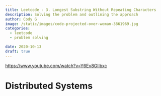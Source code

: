 ```yaml
---
title: Leetcode - 3. Longest Substring Without Repeating Characters
description: Solving the problem and outlining the approach
author: Cody G
image: /static/images/code-projected-over-woman-3861969.jpg
categories:
  - leetcode
  - problem solving

date: 2020-10-13
draft: true
---
```


https://www.youtube.com/watch?v=Y6Ev8GIlbxc

# Distributed Systems
